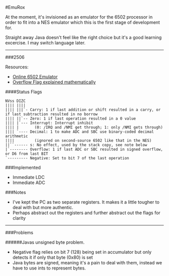 #EmuRox

At the moment, it's invisioned as an emulator for the 6502 processor in order to fit into a NES emulator which this is the first stage of development for.

Straight away Java doesn't feel like the right choice but it's a good learning excercise. I may switch language later.

-----

###2506

 Resources:
   - [Online 6502 Emulator](https://skilldrick.github.io/easy6502/)
   - [Overflow Flag explained mathematically](http://www.righto.com/2012/12/the-6502-overflow-flag-explained.html)

####Status Flags
    
    NVss DIZC
    |||| ||||
    |||| |||`- Carry: 1 if last addition or shift resulted in a carry, or if last subtraction resulted in no borrow
    |||| ||`-- Zero: 1 if last operation resulted in a 0 value
    |||| |`--- Interrupt: Interrupt inhibit
    |||| |       (0: /IRQ and /NMI get through; 1: only /NMI gets through)
    |||| `---- Decimal: 1 to make ADC and SBC use binary-coded decimal arithmetic
    ||||         (ignored on second-source 6502 like that in the NES)
    ||``------ s: No effect, used by the stack copy, see note below
    |`-------- Overflow: 1 if last ADC or SBC resulted in signed overflow, or D6 from last BIT
    `--------- Negative: Set to bit 7 of the last operation


###Implemented

 - Immediate LDC 
 - Immediate ADC 
 
###Notes

 - I've kept the PC as two separate registers.  It makes it a little tougher to deal with but more authentic.
 - Perhaps abstract out the registers and further abstract out the flags for clarity

-----

###Problems

######Javas unsigned byte problem.
 - Negative flag relies on bit 7 (128) being set in accumulator but only detects it if only that byte (0x80) is set 
 - Java bytes are signed, meaning it's a pain to deal with them, instead we have to use ints to represent bytes.
